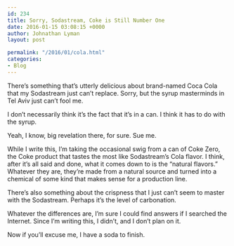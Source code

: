 ```yaml
---
id: 234
title: Sorry, Sodastream, Coke is Still Number One
date: 2016-01-15 03:08:15 +0000
author: Johnathan Lyman
layout: post

permalink: "/2016/01/cola.html"
categories:
- Blog
---
```

<div class="kg-card-markdown"><p>There’s something that’s utterly delicious about brand-named Coca Cola that my Sodastream just can’t replace. Sorry, but the syrup masterminds in Tel Aviv just can’t fool me.</p><p>I don’t necessarily think it’s the fact that it’s in a can. I think it has to do with the syrup.</p><p>Yeah, I know, big revelation there, for sure. Sue me.</p><p>While I write this, I’m taking the occasional swig from a can of Coke Zero, the Coke product that tastes the most like Sodastream’s Cola flavor. I think, after it’s all said and done, what it comes down to is the “natural flavors.” Whatever they are, they’re made from a natural source and turned into a chemical of some kind that makes sense for a production line.</p><p>There’s also something about the crispness that I just can’t seem to master with the Sodastream. Perhaps it’s the level of carbonation.</p><p>Whatever the differences are, I’m sure I could find answers if I searched the Internet. Since I’m writing this, I didn’t, and I don’t plan on it.</p><p>Now if you’ll excuse me, I have a soda to finish.</p></div>